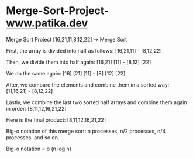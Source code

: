 # Merge-Sort-Project-www.patika.dev
Merge Sort Project
[16,21,11,8,12,22] -> Merge Sort

First, the array is divided into half as follows:
[16,21,11] - [8,12,22]

Then, we divide them into half again:
[16,21] [11] - [8,12] [22]

We do the same again:
[16] [21] [11] - [8] [12] [22]

After, we compare the elements and combine them in a sorted way:
[11,16,21] - [8,12,22]

Lastly, we combine the last two sorted half arrays and combine them again in order:
[8,11,12,16,21,22]

Here is the final product:
[8,11,12,16,21,22]

Big-o notation of this merge sort:
n processes, n/2 processes, n/4 processes, and so on.

Big-o notation = o (n log n)
